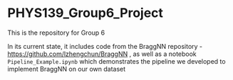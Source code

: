 # PHYS139_Group6_Project
This is the repository for Group 6

In its current state, it includes code from the BraggNN repository - https://github.com/lzhengchun/BraggNN , as well as a notebook `Pipeline_Example.ipynb` which demonstrates the pipeline we developed to implement BraggNN on our own dataset
